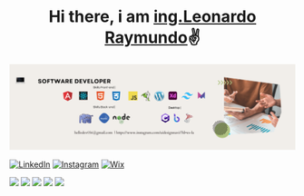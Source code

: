 <div align="center">
    <h1 align="center">Hi there, i am <a href="https://www.linkedin.com/in/ing-leonardo-dev/">ing.Leonardo Raymundo</a>✌️</h1>
</div>
<img src="https://github.com/1eonardo/1eonardo/blob/main/BannerDev.png" alt="">

<a href="https://www.linkedin.com/in/ing-leonardo-dev/" target="_blank"><img src="https://img.shields.io/badge/LinkedIn-%230077B5.svg?&style=flat-square&logo=linkedin&logoColor=white" alt="LinkedIn"></a>
<a href="https://www.instagram.com/uidesignnavi/" target="_blank"><img src="https://img.shields.io/badge/Instagram-%23E4405F.svg?&style=flat-square&logo=instagram&logoColor=white" alt="Instagram"></a>
<a href="https://naviux2.wixsite.com/naviuidesign" target="_blank"><img src="https://img.shields.io/badge/Wix.com-%23F2A511.svg?&style=flat-square&logo=Wix&logoColor=white" alt="Wix"></a>

<div>
  <img src="https://img.shields.io/badge/Graduate%20in-2019-blue" />
  <img src="https://img.shields.io/badge/Career-Systems%20Engineer-blue" />
  <img src="https://img.shields.io/badge/Focus-Front End-brightgreen" />
  <img src="https://img.shields.io/badge/From-Nicaragua-success" />
  <img src="https://img.shields.io/badge/Languages-English%20%26%20Spanish-brightgreen" />
</div>

